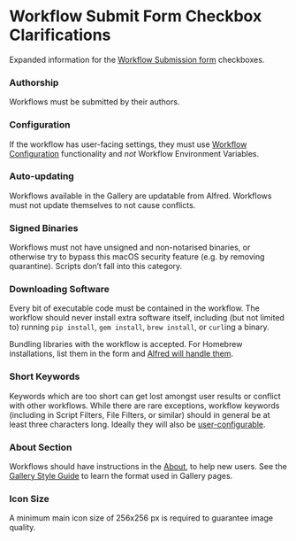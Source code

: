 # Workflow Submit Form Checkbox Clarifications

Expanded information for the [Workflow Submission form](https://github.com/alfredapp/gallery-edits/issues/new?template=01_submit_workflow.yml) checkboxes.

### Authorship

Workflows must be submitted by their authors.

### Configuration

If the workflow has user-facing settings, they must use [Workflow Configuration](https://www.alfredapp.com/help/workflows/user-configuration/) functionality and *not* Workflow Environment Variables.

### Auto-updating

 Workflows available in the Gallery are updatable from Alfred. Workflows must not update themselves to not cause conflicts.

### Signed Binaries

Workflows must not have unsigned and non-notarised binaries, or otherwise try to bypass this macOS security feature (e.g. by removing quarantine). Scripts don’t fall into this category.

### Downloading Software

Every bit of executable code must be contained in the workflow. The workflow should never install extra software itself, including (but not limited to) running `pip install`, `gem install`, `brew install`, or `curl`ing a binary.

Bundling libraries with the workflow is accepted. For Homebrew installations, list them in the form and [Alfred will handle them](https://www.alfredapp.com/help/kb/dependencies/).

### Short Keywords

Keywords which are too short can get lost amongst user results or conflict with other workflows. While there are rare exceptions, workflow keywords (including in Script Filters, File Filters, or similar) should in general be at least three characters long. Ideally they will also be [user-configurable](https://www.alfredapp.com/help/workflows/advanced/keywords/#configurable).

### About Section

Workflows should have instructions in the [About](https://www.alfredapp.com/help/workflows/advanced/sharing-workflows/#about), to help new users. See the [Gallery Style Guide](https://github.com/alfredapp/gallery-edits/blob/main/Documentation/Workflow%20Page%20Style%20Guide.md) to learn the format used in Gallery pages.

### Icon Size

A minimum main icon size of 256x256 px is required to guarantee image quality.
